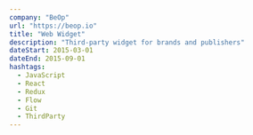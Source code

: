 ```yaml
---
company: "BeOp"
url: "https://beop.io"
title: "Web Widget"
description: "Third-party widget for brands and publishers"
dateStart: 2015-03-01
dateEnd: 2015-09-01
hashtags:
  - JavaScript
  - React
  - Redux
  - Flow
  - Git
  - ThirdParty
---
```

